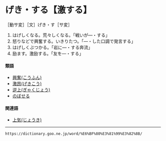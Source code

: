 # げき・する【激する】

［動サ変］［文］げき・す［サ変］
1. はげしくなる。荒々しくなる。「戦いが―・する」
2. 怒りなどで興奮する。いきりたつ。「―・した口調で発言する」
3. はげしくぶつかる。「岩に―・する奔流」
4. 励ます。激励する。「友を―・する」
    

#### 類語

-   [興奮(こうふん)](https://dictionary.goo.ne.jp/word/%E8%88%88%E5%A5%AE/#jn-74951)
-   [激昂(げきこう)](https://dictionary.goo.ne.jp/word/%E6%BF%80%E6%98%82_%28%E3%81%92%E3%81%8D%E3%81%93%E3%81%86%29/#jn-67480)
-   [逆上(ぎゃくじょう)](https://dictionary.goo.ne.jp/word/%E9%80%86%E4%B8%8A/#jn-54183)
-   [のぼせる](https://dictionary.goo.ne.jp/word/%E9%80%86%E4%B8%8A%E3%81%9B%E3%82%8B/#jn-172313)

#### 関連語

-   [上気(じょうき)](https://dictionary.goo.ne.jp/word/%E4%B8%8A%E6%B0%97/#jn-107854)

---
`https://dictionary.goo.ne.jp/word/%E6%BF%80%E3%81%99%E3%82%8B/`